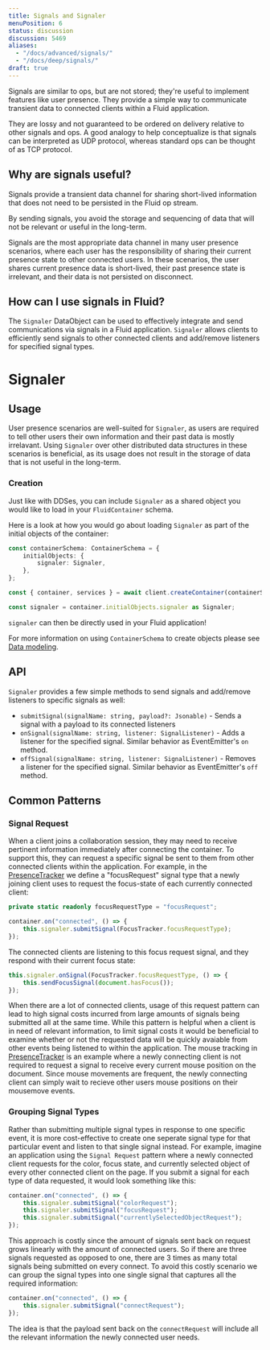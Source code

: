 ```yaml
---
title: Signals and Signaler
menuPosition: 6
status: discussion
discussion: 5469
aliases:
  - "/docs/advanced/signals/"
  - "/docs/deep/signals/"
draft: true
---
```


Signals are similar to ops, but are not stored; they're useful to implement features like user presence. They provide a simple way to communicate transient data to connected clients within a Fluid application.

They are lossy and not guaranteed to be ordered on delivery relative to other signals and ops. A good analogy to help conceptualize is that signals can be interpreted as UDP protocol, whereas standard ops can be thought of as TCP protocol.

## Why are signals useful?
Signals provide a transient data channel for sharing short-lived information that does not need to be persisted in the Fluid op stream.

By sending signals, you avoid the storage and sequencing of data that will not be relevant or useful in the long-term.

Signals are the most appropriate data channel in many user presence scenarios, where each user has the responsibility of sharing their current presence state to other connected users. In these scenarios, the user shares current presence data is short-lived, their past presence state is irrelevant, and their data is not persisted on disconnect.

## How can I use signals in Fluid?
The `Signaler` DataObject can be used to effectively integrate and send communications via signals in a Fluid application. `Signaler` allows clients to efficiently send signals to other connected clients and add/remove listeners for specified signal types.

# Signaler

## Usage
User presence scenarios are well-suited for `Signaler`, as users are required to tell other users their own information and their past data is mostly irrelavant. Using `Signaler` over other distributed data structures in these scenarios is beneficial, as its usage does not result in the storage of data that is not useful in the long-term.

### Creation
Just like with DDSes, you can include `Signaler` as a shared object you would like to load in your `FluidContainer` schema.

Here is a look at how you would go about loading `Signaler` as part of the initial objects of the container:

```typescript
const containerSchema: ContainerSchema = {
    initialObjects: {
        signaler: Signaler,
    },
};

const { container, services } = await client.createContainer(containerSchema);

const signaler = container.initialObjects.signaler as Signaler;
```

`signaler` can then be directly used in your Fluid application!

For more information on using `ContainerSchema` to create objects please see [Data modeling](https://fluidframework.com/docs/build/data-modeling/).

## API
`Signaler` provides a few simple methods to send signals and add/remove listeners to specific signals as well:
- `submitSignal(signalName: string, payload?: Jsonable)` - Sends a signal with a payload to its connected listeners
- `onSignal(signalName: string, listener: SignalListener)` - Adds a listener for the specified signal. Similar behavior as EventEmitter's `on` method.
- `offSignal(signalName: string, listener: SignalListener)` - Removes a listener for the specified signal. Similar behavior as EventEmitter's `off` method.

## Common Patterns
### Signal Request
When a client joins a collaboration session, they may need to receive pertinent information immediately after connecting the container.  To support this, they can request a specific signal be sent to them from other connected clients within the application. For example, in the [PresenceTracker](https://github.com/microsoft/FluidFramework/tree/main/examples/data-objects/presence-tracker) we define a "focusRequest" signal type that a newly joining client uses to request the focus-state of each currently connected client:

```typescript
private static readonly focusRequestType = "focusRequest";
```

```typescript
container.on("connected", () => {
    this.signaler.submitSignal(FocusTracker.focusRequestType);
});
```

The connected clients are listening to this focus request signal, and they respond with their current focus state:

```typescript
this.signaler.onSignal(FocusTracker.focusRequestType, () => {
    this.sendFocusSignal(document.hasFocus());
});
```
When there are a lot of connected clients, usage of this request pattern can lead to high signal costs incurred from large amounts of signals being submitted all at the same time. While this pattern is helpful when a client is in need of relevant information, to limit signal costs it would be beneficial to examine whether or not the requested data will be quickly avaiable from other events being listened to within the application. The mouse tracking in [PresenceTracker](https://github.com/microsoft/FluidFramework/tree/main/examples/data-objects/presence-tracker) is an example where a newly connecting client is not required to request a signal to receive every current mouse position on the document. Since mouse movements are frequent, the newly connecting client can simply wait to recieve other users mouse positions on their mousemove events.
### Grouping Signal Types

Rather than submitting multiple signal types in response to one specific event, it is more cost-effective to create one seperate signal type for that particular event and listen to that single signal instead. For example, imagine an application using the `Signal Request` pattern where a newly connected client requests for the color, focus state, and currently selected object of every other connected client on the page. If you submit a signal for each type of data requested, it would look something like this:

```typescript
container.on("connected", () => {
    this.signaler.submitSignal("colorRequest");
    this.signaler.submitSignal("focusRequest");
    this.signaler.submitSignal("currentlySelectedObjectRequest");
});
```

This approach is costly since the amount of signals sent back on request grows linearly with the amount of connected users. So if there are three signals requested as opposed to one, there are 3 times as many total signals being submitted on every connect. To avoid this costly scenario we can group the signal types into one single signal that captures all the required information:

```typescript
container.on("connected", () => {
    this.signaler.submitSignal("connectRequest");
});
```

The idea is that the payload sent back on the `connectRequest` will include all the relevant information the newly connected user needs.

